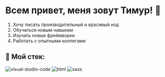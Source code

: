 # Всем привет, меня зовут Тимур! 👋

1. Хочу писать производительный и красивый код
2. Обучаться новым навыкам
3. Изучать новые фреймворки
4. Работать с опытными коллегами


## :wrench: Мой стек:
![visual-studio-code](https://user-images.githubusercontent.com/88931387/150746254-224eb5d1-d67e-4b92-90cb-a46b63e10fbc.png)
![html](https://user-images.githubusercontent.com/88931387/150746442-ed2d70b1-4aae-45fe-a9af-9f6b4a05c212.png)
![sass](https://user-images.githubusercontent.com/88931387/150746463-7ea2c5cf-65f0-4b61-a23b-9e1091d1e12d.png)

